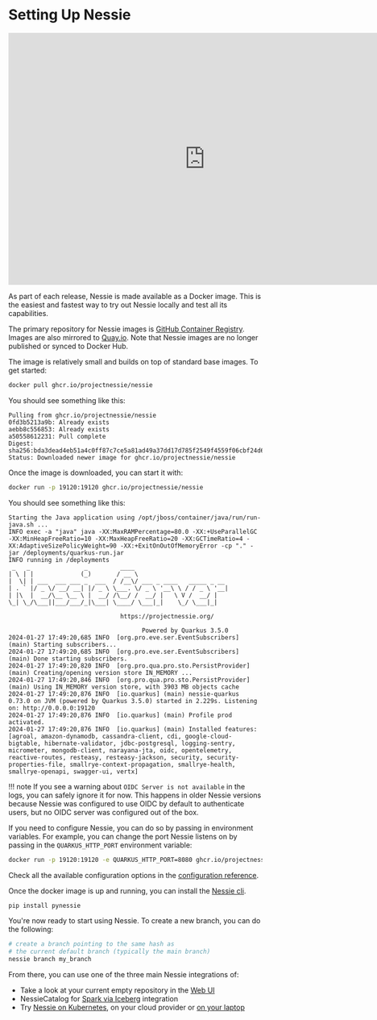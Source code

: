 # Setting Up Nessie

<iframe width="780" height="500" src="https://www.youtube.com/embed/QUmOU8ea_i4" frameborder="0" allow="accelerometer; autoplay; clipboard-write; encrypted-media; gyroscope; picture-in-picture" allowfullscreen></iframe>

As part of each release, Nessie is made available as a Docker image. This is the easiest
and fastest way to try out Nessie locally and test all its capabilities.

The primary repository for Nessie images is [GitHub Container Registry]. Images are also mirrored
to [Quay.io]. Note that Nessie images are no longer published or synced to Docker Hub.

[GitHub Container Registry]: https://ghcr.io/projectnessie/nessie
[Quay.io]: https://quay.io/repository/projectnessie/nessie

The image is relatively small and builds on top of standard base images. To get started:

```bash
docker pull ghcr.io/projectnessie/nessie
```

You should see something like this:

```text
Pulling from ghcr.io/projectnessie/nessie
0fd3b5213a9b: Already exists
aebb8c556853: Already exists
a50558612231: Pull complete
Digest: sha256:bda3dead4eb51a4c0ff87c7ce5a81ad49a37dd17d785f2549f4559f06cbf24d6
Status: Downloaded newer image for ghcr.io/projectnessie/nessie
```

Once the image is downloaded, you can start it with:

```bash
docker run -p 19120:19120 ghcr.io/projectnessie/nessie
```

You should see something like this:

```text
Starting the Java application using /opt/jboss/container/java/run/run-java.sh ...
INFO exec -a "java" java -XX:MaxRAMPercentage=80.0 -XX:+UseParallelGC -XX:MinHeapFreeRatio=10 -XX:MaxHeapFreeRatio=20 -XX:GCTimeRatio=4 -XX:AdaptiveSizePolicyWeight=90 -XX:+ExitOnOutOfMemoryError -cp "." -jar /deployments/quarkus-run.jar 
INFO running in /deployments
 _   _               _         ____
| \ | |             (_)       / __ \
|  \| | ___  ___ ___ _  ___  / /__\/ ___ _ ____   _____ _ __
| . ` |/ _ \/ __/ __| |/ _ \ \___. \/ _ \ '__\ \ / / _ \ '__|
| |\  |  __/\__ \__ \ |  __/ /\__/ /  __/ |   \ V /  __/ |
\_| \_/\___||___/___/_|\___| \____/ \___|_|    \_/ \___|_|

                               https://projectnessie.org/

                                     Powered by Quarkus 3.5.0
2024-01-27 17:49:20,685 INFO  [org.pro.eve.ser.EventSubscribers] (main) Starting subscribers...
2024-01-27 17:49:20,685 INFO  [org.pro.eve.ser.EventSubscribers] (main) Done starting subscribers.
2024-01-27 17:49:20,820 INFO  [org.pro.qua.pro.sto.PersistProvider] (main) Creating/opening version store IN_MEMORY ...
2024-01-27 17:49:20,846 INFO  [org.pro.qua.pro.sto.PersistProvider] (main) Using IN_MEMORY version store, with 3903 MB objects cache
2024-01-27 17:49:20,876 INFO  [io.quarkus] (main) nessie-quarkus 0.73.0 on JVM (powered by Quarkus 3.5.0) started in 2.229s. Listening on: http://0.0.0.0:19120
2024-01-27 17:49:20,876 INFO  [io.quarkus] (main) Profile prod activated. 
2024-01-27 17:49:20,876 INFO  [io.quarkus] (main) Installed features: [agroal, amazon-dynamodb, cassandra-client, cdi, google-cloud-bigtable, hibernate-validator, jdbc-postgresql, logging-sentry, micrometer, mongodb-client, narayana-jta, oidc, opentelemetry, reactive-routes, resteasy, resteasy-jackson, security, security-properties-file, smallrye-context-propagation, smallrye-health, smallrye-openapi, swagger-ui, vertx]
```

!!! note
    If you see a warning about `OIDC Server is not available` in the logs, you can safely ignore it 
    for now. This happens in older Nessie versions because Nessie was configured to use OIDC by 
    default to authenticate users, but no OIDC server was configured out of the box.

If you need to configure Nessie, you can do so by passing in environment variables. For example, you
can change the port Nessie listens on by passing in the `QUARKUS_HTTP_PORT` environment variable:

```bash
docker run -p 19120:19120 -e QUARKUS_HTTP_PORT=8080 ghcr.io/projectnessie/nessie
```

Check all the available configuration options in the 
[configuration reference](../try/configuration.md).

Once the docker image is up and running, you can install the [Nessie cli](../tools/cli.md).

```bash
pip install pynessie
```

You're now ready to start using Nessie. To create a new branch, you can do
the following:

```bash
# create a branch pointing to the same hash as
# the current default branch (typically the main branch)
nessie branch my_branch
```

From there, you can use one of the three main Nessie integrations of:

* Take a look at your current empty repository in the [Web UI](../tools/ui.md)
* NessieCatalog for [Spark via Iceberg](../tools/iceberg/spark.md) integration
* Try [Nessie on Kubernetes](../try/kubernetes.md), on your cloud provider or 
  [on your laptop](../guides/minikube.md)
